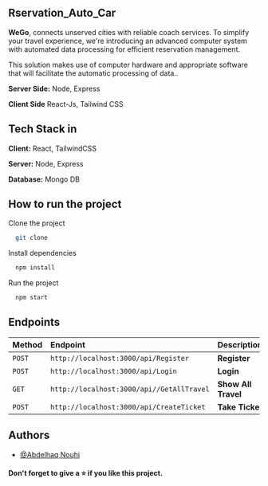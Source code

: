 ## Rservation_Auto_Car

**WeGo**, connects unserved cities with reliable coach services. To simplify your travel experience, we're introducing an advanced computer system with automated data processing for efficient reservation management.

This solution makes use of computer hardware and appropriate software that will facilitate the automatic processing of data..


**Server Side:** Node, Express

**Client Side** React-Js, Tailwind CSS


## Tech Stack in

**Client:** React, TailwindCSS

**Server:** Node, Express

**Database:** Mongo DB


## How to run the project

Clone the project

```bash
  git clone
```

Install dependencies

```bash
  npm install
```

Run the project

```bash
  npm start
```

## Endpoints

| Method    | Endpoint     | Description                |
| :-------- | :------- | :------------------------- |
| `POST` | `http://localhost:3000/api/Register` | **Register** |
| `POST` | `http://localhost:3000/api/Login` | **Login**|
| `GET` | `http://localhost:3000/api//GetAllTravel` | **Show All Travel**|
| `POST` | `http://localhost:3000/api/CreateTicket` | **Take Ticket**|


## Authors

- [@Abdelhaq Nouhi](https://github.com/AbdelhaqNouhi)


#### Don't forget to give a ⭐ if you like this project.
